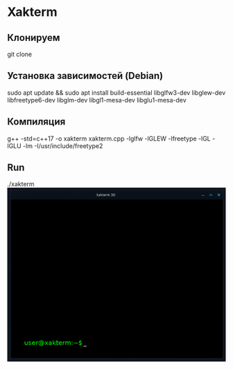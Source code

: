 # Xakterm

## Клонируем

git clone

## Установка зависимостей (Debian)

sudo apt update && sudo apt install build-essential libglfw3-dev libglew-dev libfreetype6-dev libglm-dev libgl1-mesa-dev libglu1-mesa-dev

## Компиляция

g++ -std=c++17 -o xakterm xakterm.cpp -lglfw -lGLEW -lfreetype -lGL -lGLU -lm -I/usr/include/freetype2

## Run

./xakterm
![xakerm](xakerm.png)

